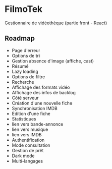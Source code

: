 # FilmoTek

Gestionnaire de vidéothèque (partie front - React)

## Roadmap

- Page d'erreur
- Options de tri
- Gestion absence d'image (affiche, cast)
- Résumé
- Lazy loading
- Options de filtre
- Recherche
- Affichage des formats vidéo
- Affichage des infos de backlog
- Côté serveur
- Création d'une nouvelle fiche
- Synchronisation IMDB
- Edition d'une fiche
- Statistiques
- lien vers bande-annonce
- lien vers musique
- lien vers IMDB
- Authentification
- Mode consultation
- Gestion de prêt
- Dark mode
- Multi-langages
